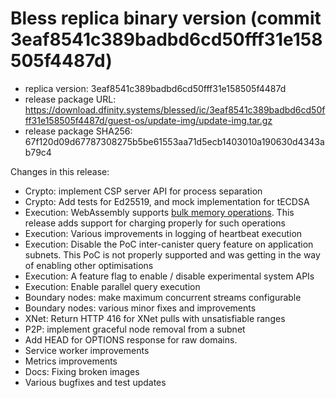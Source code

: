 # Bless replica binary version (commit 3eaf8541c389badbd6cd50fff31e158505f4487d)

- replica version: 3eaf8541c389badbd6cd50fff31e158505f4487d
- release package URL: https://download.dfinity.systems/blessed/ic/3eaf8541c389badbd6cd50fff31e158505f4487d/guest-os/update-img/update-img.tar.gz
- release package SHA256: 67f120d09d67787308275b5be61553aa71d5ecb1403010a190630d4343ab79c4

Changes in this release:
- Crypto: implement CSP server API for process separation
- Crypto: Add tests for Ed25519, and mock implementation for tECDSA
- Execution: WebAssembly supports [bulk memory operations](https://github.com/WebAssembly/bulk-memory-operations). This release adds support for charging properly for such operations
- Execution: Various improvements in logging of heartbeat execution
- Execution: Disable the PoC inter-canister query feature on application subnets. This PoC is not properly supported and was getting in the way of enabling other optimisations
- Execution: A feature flag to enable / disable experimental system APIs
- Execution: Enable parallel query execution
- Boundary nodes: make maximum concurrent streams configurable
- Boundary nodes: various minor fixes and improvements
- XNet: Return HTTP 416 for XNet pulls with unsatisfiable ranges
- P2P: implement graceful node removal from a subnet
- Add HEAD for OPTIONS response for raw domains.
- Service worker improvements
- Metrics improvements
- Docs: Fixing broken images
- Various bugfixes and test updates
